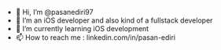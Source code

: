 - 👋 Hi, I’m @pasanediri97
- 👀 I’m an iOS developer and also kind of a fullstack developer
- 🌱 I’m currently learning iOS development
- 📫 How to reach me : linkedin.com/in/pasan-ediri

<!---
pasanediri97/pasanediri97 is a ✨ special ✨ repository because its `README.md` (this file) appears on your GitHub profile.
You can click the Preview link to take a look at your changes.
--->
